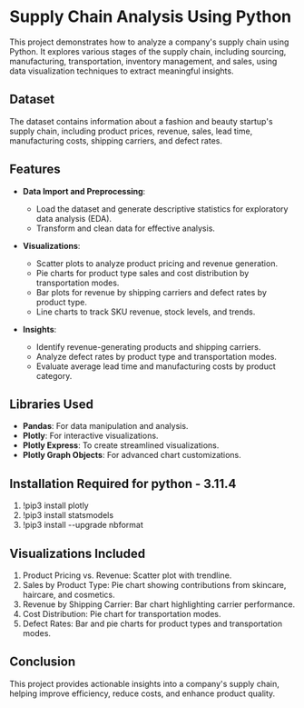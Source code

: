 # Supply Chain Analysis Using Python

This project demonstrates how to analyze a company's supply chain using Python. It explores various stages of the supply chain, including sourcing, manufacturing, transportation, inventory management, and sales, using data visualization techniques to extract meaningful insights.

## Dataset

The dataset contains information about a fashion and beauty startup's supply chain, including product prices, revenue, sales, lead time, manufacturing costs, shipping carriers, and defect rates.

## Features

- **Data Import and Preprocessing**: 
  - Load the dataset and generate descriptive statistics for exploratory data analysis (EDA).
  - Transform and clean data for effective analysis.
  
- **Visualizations**:
  - Scatter plots to analyze product pricing and revenue generation.
  - Pie charts for product type sales and cost distribution by transportation modes.
  - Bar plots for revenue by shipping carriers and defect rates by product type.
  - Line charts to track SKU revenue, stock levels, and trends.

- **Insights**:
  - Identify revenue-generating products and shipping carriers.
  - Analyze defect rates by product type and transportation modes.
  - Evaluate average lead time and manufacturing costs by product category.

## Libraries Used

- **Pandas**: For data manipulation and analysis.
- **Plotly**: For interactive visualizations.
- **Plotly Express**: To create streamlined visualizations.
- **Plotly Graph Objects**: For advanced chart customizations.

## Installation Required for python - 3.11.4

1. !pip3 install plotly
2. !pip3 install statsmodels
3. !pip3 install --upgrade nbformat

## Visualizations Included
1. Product Pricing vs. Revenue: Scatter plot with trendline.
2. Sales by Product Type: Pie chart showing contributions from skincare, haircare, and cosmetics.
3. Revenue by Shipping Carrier: Bar chart highlighting carrier performance.
4. Cost Distribution: Pie chart for transportation modes.
5. Defect Rates: Bar and pie charts for product types and transportation modes.

## Conclusion
This project provides actionable insights into a company's supply chain, helping improve efficiency, reduce costs, and enhance product quality.
